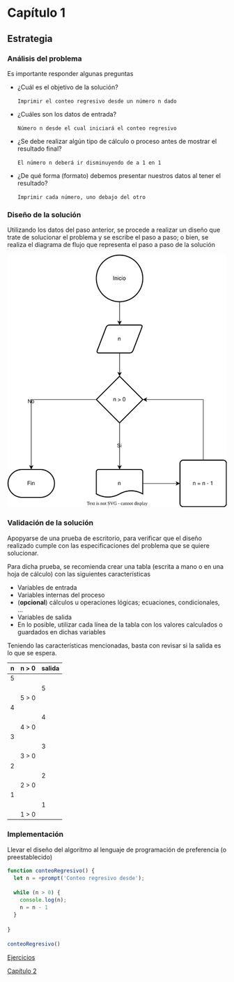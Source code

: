 # Capítulo 1

## Estrategia

### Análisis del problema

Es importante responder algunas preguntas

- ¿Cuál es el objetivo de la solución?

    `Imprimir el conteo regresivo desde un número n dado`

- ¿Cuáles son los datos de entrada?

    `Número n desde el cual iniciará el conteo regresivo`

- ¿Se debe realizar algún tipo de cálculo o proceso antes de mostrar el resultado final?

    `El número n deberá ir disminuyendo de a 1 en 1`

- ¿De qué forma (formato) debemos presentar nuestros datos al tener el resultado?

    `Imprimir cada número, uno debajo del otro`

### Diseño de la solución

Utilizando los datos del paso anterior, se procede a realizar un diseño que trate de solucionar el problema y se escribe el paso a paso; o bien, se realiza el diagrama de flujo que representa el paso a paso de la solución

![Image](./img/conteo-regresivo.svg "Diagrama de flujo")

### Validación de la solución

Apopyarse de una prueba de escritorio, para verificar que el diseño realizado cumple con las especificaciones del problema que se quiere solucionar.

Para dicha prueba, se recomienda crear una tabla (escrita a mano o en una hoja de cálculo) con las siguientes características

- Variables de entrada
- Variables internas del proceso
- (**opcional**) cálculos u operaciones lógicas; ecuaciones, condicionales, ...
- Variables de salida
- En lo posible, utilizar cada línea de la tabla con los valores calculados o guardados en dichas variables

Teniendo las características mencionadas, basta con revisar si la salida es lo que se espera.

| n  | n > 0  | salida |
|----|--------|--------|
| 5  |        |        |
|    |        | 5      |
|    | 5 > 0  |        |
| 4  |        |        |
|    |        | 4      |
|    | 4 > 0  |        |
| 3  |        |        |
|    |        | 3      |
|    | 3 > 0  |        |
| 2  |        |        |
|    |        | 2      |
|    | 2 > 0  |        |
| 1  |        |        |
|    |        | 1      |
|    | 1 > 0  |        |

### Implementación

Llevar el diseño del algoritmo al lenguaje de programación de preferencia (o preestablecido)

```javascript
function conteoRegresivo() {
  let n = +prompt('Conteo regresivo desde');

  while (n > 0) {
    console.log(n);
    n = n - 1
  }

}

conteoRegresivo()
```

[Ejercicios](./2-ejercicios.md)

[Capítulo 2](../../2/capitulo-2/1-variables.md)
